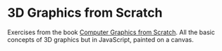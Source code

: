 # 3D Graphics from Scratch

Exercises from the book [Computer Graphics from Scratch](https://nostarch.com/computer-graphics-scratch).
All the basic concepts of 3D graphics but in JavaScript, painted on a canvas.

